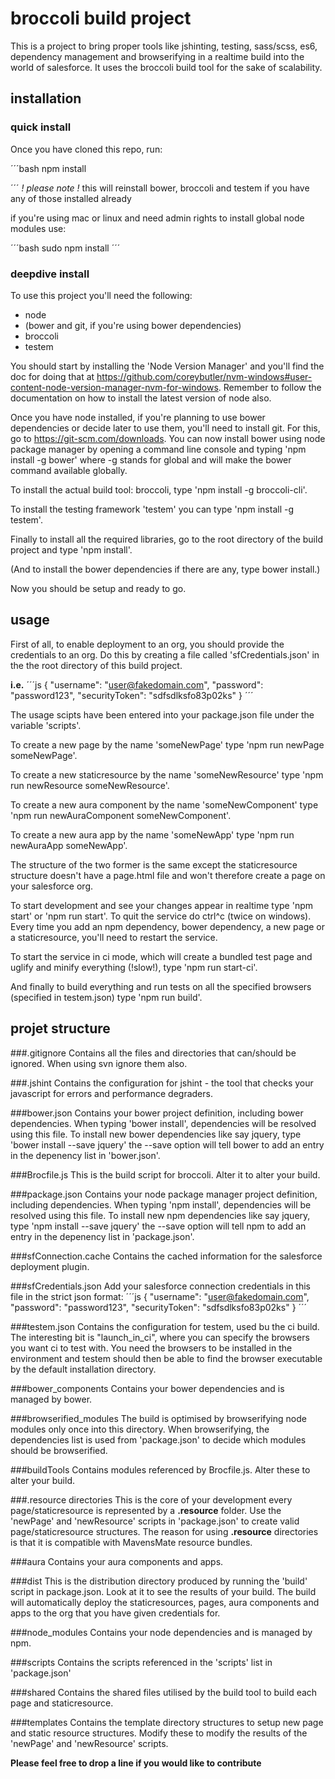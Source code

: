 # broccoli build project

This is a project to bring proper tools like jshinting, testing, sass/scss, es6, dependency management and browserifying in a realtime build into the world of salesforce. It uses the broccoli build tool for the sake of scalability.

## installation

### quick install

Once you have cloned this repo, run:

´´´bash
npm install

´´´
*! please note !* this will reinstall bower, broccoli and testem if you have any of those installed already

if you're using mac or linux and need admin rights to install global node modules use:

´´´bash
sudo npm install
´´´

### deepdive install

To use this project you'll need the following:

- node
- (bower and git, if you're using bower dependencies)
- broccoli
- testem

You should start by installing the 'Node Version Manager' and you'll find the doc for doing that at https://github.com/coreybutler/nvm-windows#user-content-node-version-manager-nvm-for-windows. Remember to follow the documentation on how to install the latest version of node also.

Once you have node installed, if you're planning to use bower dependencies or decide later to use them, you'll need to install git. For this, go to https://git-scm.com/downloads. You can now install bower using node package manager by opening a command line console and typing 'npm install -g bower' where -g stands for global and will make the bower command available globally.

To install the actual build tool: broccoli, type 'npm install -g broccoli-cli'.

To install the testing framework 'testem' you can type 'npm install -g testem'.

Finally to install all the required libraries, go to the root directory of the build project and type 'npm install'.

(And to install the bower dependencies if there are any, type bower install.)

Now you should be setup and ready to go.

## usage

First of all, to enable deployment to an org, you should provide the credentials to an org. Do this by creating a file called 'sfCredentials.json' in the the root directory of this build project.

**i.e.**
´´´js
{
  "username": "user@fakedomain.com",
  "password": "password123",
  "securityToken": "sdfsdlksfo83p02ks"
}
´´´

The usage scipts have been entered into your package.json file under the variable 'scripts'.

To create a new page by the name 'someNewPage' type 'npm run newPage someNewPage'.

To create a new staticresource by the name 'someNewResource' type 'npm run newResource someNewResource'.

To create a new aura component by the name 'someNewComponent' type 'npm run newAuraComponent someNewComponent'.

To create a new aura app by the name 'someNewApp' type 'npm run newAuraApp someNewApp'.

The structure of the two former is the same except the staticresource structure doesn't have a page.html file and won't therefore create a page on your salesforce org.

To start development and see your changes appear in realtime type 'npm start' or 'npm run start'. To quit the service do ctrl^c (twice on windows). Every time you add an npm dependency, bower dependency, a new page or a staticresource, you'll need to restart the service.

To start the service in ci mode, which will create a bundled test page and uglify and minify everything (!slow!), type 'npm run start-ci'.

And finally to build everything and run tests on all the specified browsers (specified in testem.json) type 'npm run build'.

## projet structure

###.gitignore
Contains all the files and directories that can/should be ignored. When using svn ignore them also.

###.jshint
Contains the configuration for jshint - the tool that checks your javascript for errors and performance degraders.

###bower.json
Contains your bower project definition, including bower dependencies. When typing 'bower install', dependencies will be resolved using this file. To install new bower dependencies like say jquery, type 'bower install --save jquery' the --save option will tell bower to add an entry in the depenency list in 'bower.json'.

###Brocfile.js
This is the build script for broccoli. Alter it to alter your build.

###package.json
Contains your node package manager project definition, including dependencies. When typing 'npm install', dependencies will be resolved using this file. To install new npm dependencies like say jquery, type 'npm install --save jquery' the --save option will tell npm to add an entry in the depenency list in 'package.json'.

###sfConnection.cache
Contains the cached information for the salesforce deployment plugin.

###sfCredentials.json
Add your salesforce connection credentials in this file in the strict json format:
´´´js
{
  "username": "user@fakedomain.com",
  "password": "password123",
  "securityToken": "sdfsdlksfo83p02ks"
}
´´´

###testem.json
Contains the configuration for testem, used bu the ci build. The interesting bit is "launch_in_ci", where you can specify the browsers you want ci to test with. You need the browsers to be installed in the environment and testem should then be able to find the browser executable by the default installation directory.

###bower_components
Contains your bower dependencies and is managed by bower.

###browserified_modules
The build is optimised by browserifying node modules only once into this directory. When browserifying, the dependencies list is used from 'package.json' to decide which modules should be browserified.

###buildTools
Contains modules referenced by Brocfile.js. Alter these to alter your build.

###.resource directories
This is the core of your development every page/staticresource is represented by a **.resource** folder. Use the 'newPage' and 'newResource' scripts in 'package.json' to create valid page/staticresource structures. The reason for using **.resource** directories is that it is compatible with MavensMate resource bundles. 

###aura
Contains your aura components and apps.

###dist
This is the distribution directory produced by running the 'build' script in package.json. Look at it to see the results of your build. The build will automatically deploy the staticresources, pages, aura components and apps to the org that you have given credentials for.

###node_modules
Contains your node dependencies and is managed by npm.

###scripts
Contains the scripts referenced in the 'scripts' list in 'package.json'

###shared
Contains the shared files utilised by the build tool to build each page and staticresource.

###templates
Contains the template directory structures to setup new page and static resource structures. Modify these to modify the results of the 'newPage' and 'newResource' scripts.


**Please feel free to drop a line if you would like to contribute**